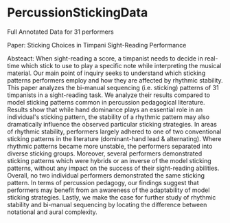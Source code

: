 # PercussionStickingData
Full Annotated Data for 31 performers

Paper:
Sticking Choices in Timpani Sight-Reading Performance

Absteact:
When sight-reading a score, a timpanist needs to decide in real-time which stick to use to play a specific note while interpreting the musical material. Our main point of inquiry seeks to understand which sticking patterns performers employ and how they are affected by rhythmic stability. This paper analyzes the bi-manual sequencing (i.e. sticking) patterns of 31 timpanists in a sight-reading task. We analyze their results compared to model sticking patterns common in percussion pedagogical literature. Results show that while hand dominance plays an essential role in an individual's sticking pattern, the stability of a rhythmic pattern may also dramatically influence the observed particular sticking strategies. In areas of rhythmic stability, performers largely adhered to one of two conventional sticking patterns in the literature (dominant-hand lead \& alternating). Where rhythmic patterns became more unstable, the performers separated into diverse sticking groups. Moreover, several performers demonstrated sticking patterns which were hybrids or an inverse of the model sticking patterns, without any impact on the success of their sight-reading abilities. Overall, no two individual performers demonstrated the same sticking pattern. In terms of percussion pedagogy, our findings suggest that performers may benefit from an awareness of the adaptability of model sticking strategies. Lastly, we make the case for further study of rhythmic stability and bi-manual sequencing by locating the difference between notational and aural complexity.
